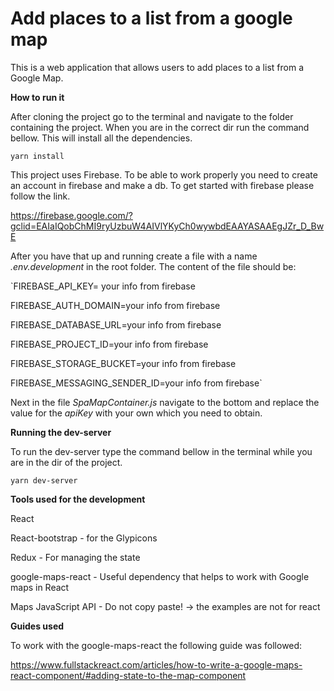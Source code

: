 # Add places to a list from a google map

This is a web application that allows users to add places to a list from a Google Map.

**How to run it**

After cloning the project go to the terminal and navigate to the folder containing the project. When you are in the correct dir run the command bellow. This will install all the dependencies.

`yarn install`

This project uses Firebase. To be able to work properly you need to create an account in firebase and make a db. To get started with firebase please follow the link.

https://firebase.google.com/?gclid=EAIaIQobChMI9ryUzbuW4AIVlYKyCh0wywbdEAAYASAAEgJZr_D_BwE

After you have that up and running create a file with a name _.env.development_ in the root folder. The content of the file should be:

`FIREBASE_API_KEY= your info from firebase

FIREBASE_AUTH_DOMAIN=your info from firebase

FIREBASE_DATABASE_URL=your info from firebase

FIREBASE_PROJECT_ID=your info from firebase

FIREBASE_STORAGE_BUCKET=your info from firebase

FIREBASE_MESSAGING_SENDER_ID=your info from firebase`

Next in the file _SpaMapContainer.js_ navigate to the bottom and replace the value for the _apiKey_ with your own which you need to obtain.

**Running the dev-server**

To run the dev-server type the command bellow in the terminal while you are in the dir of the project.

`yarn dev-server`

**Tools used for the development**

React

React-bootstrap - for the Glypicons 

Redux - For managing the state

google-maps-react - Useful dependency that helps to work with Google maps in React

Maps JavaScript API - Do not copy paste! -> the examples are not for react

**Guides used**

To work with the google-maps-react the following guide was followed:

https://www.fullstackreact.com/articles/how-to-write-a-google-maps-react-component/#adding-state-to-the-map-component
